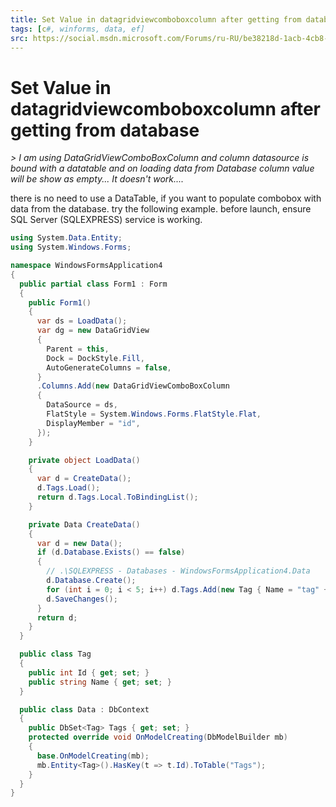 ```yaml
---
title: Set Value in datagridviewcomboboxcolumn after getting from database
tags: [c#, winforms, data, ef]
src: https://social.msdn.microsoft.com/Forums/ru-RU/be38218d-1acb-4cb8-b595-1c7460a61322/set-value-in-datagridviewcomboboxcolumn-after-getting-from-database?forum=winformsdatacontrols
---
```

# Set Value in datagridviewcomboboxcolumn after getting from database
*> I am using DataGridViewComboBoxColumn and column datasource is bound with a datatable and on loading data from Database column value will be show as empty... It doesn't work....*

there is no need to use a DataTable, if you want to populate combobox with data from the database.
 try the following example.
 before launch, ensure SQL Server (SQLEXPRESS) service is working.
```c# 
using System.Data.Entity;
using System.Windows.Forms;

namespace WindowsFormsApplication4
{
  public partial class Form1 : Form
  {
    public Form1()
    {
      var ds = LoadData();
      var dg = new DataGridView
      {
        Parent = this,
        Dock = DockStyle.Fill,
        AutoGenerateColumns = false,
      }
      .Columns.Add(new DataGridViewComboBoxColumn
      {
        DataSource = ds,
        FlatStyle = System.Windows.Forms.FlatStyle.Flat,
        DisplayMember = "id",
      });
    }

    private object LoadData()
    {
      var d = CreateData();
      d.Tags.Load();
      return d.Tags.Local.ToBindingList();
    }

    private Data CreateData()
    {
      var d = new Data();
      if (d.Database.Exists() == false)
      {
        // .\SQLEXPRESS - Databases - WindowsFormsApplication4.Data
        d.Database.Create(); 
        for (int i = 0; i < 5; i++) d.Tags.Add(new Tag { Name = "tag" + i });
        d.SaveChanges();
      }
      return d;
    }
  }

  public class Tag
  {
    public int Id { get; set; }
    public string Name { get; set; }
  }

  public class Data : DbContext
  {
    public DbSet<Tag> Tags { get; set; }
    protected override void OnModelCreating(DbModelBuilder mb)
    {
      base.OnModelCreating(mb);
      mb.Entity<Tag>().HasKey(t => t.Id).ToTable("Tags");
    }
  }
}
```